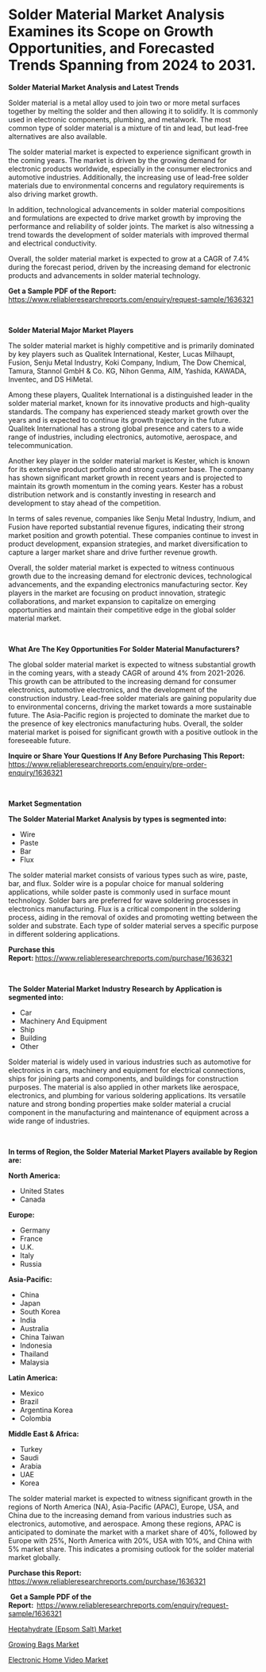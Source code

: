 <p><h1>Solder Material Market Analysis Examines its Scope on Growth Opportunities, and Forecasted Trends Spanning from 2024 to 2031.</h1></p><p><strong>Solder Material Market Analysis and Latest Trends</strong></p>
<p><p>Solder material is a metal alloy used to join two or more metal surfaces together by melting the solder and then allowing it to solidify. It is commonly used in electronic components, plumbing, and metalwork. The most common type of solder material is a mixture of tin and lead, but lead-free alternatives are also available.</p><p>The solder material market is expected to experience significant growth in the coming years. The market is driven by the growing demand for electronic products worldwide, especially in the consumer electronics and automotive industries. Additionally, the increasing use of lead-free solder materials due to environmental concerns and regulatory requirements is also driving market growth.</p><p>In addition, technological advancements in solder material compositions and formulations are expected to drive market growth by improving the performance and reliability of solder joints. The market is also witnessing a trend towards the development of solder materials with improved thermal and electrical conductivity.</p><p>Overall, the solder material market is expected to grow at a CAGR of 7.4% during the forecast period, driven by the increasing demand for electronic products and advancements in solder material technology.</p></p>
<p><strong>Get a Sample PDF of the Report:&nbsp;</strong> <a href="https://www.reliableresearchreports.com/enquiry/request-sample/1636321">https://www.reliableresearchreports.com/enquiry/request-sample/1636321</a></p>
<p>&nbsp;</p>
<p><strong>Solder Material Major Market Players</strong></p>
<p><p>The solder material market is highly competitive and is primarily dominated by key players such as Qualitek International, Kester, Lucas Milhaupt, Fusion, Senju Metal Industry, Koki Company, Indium, The Dow Chemical, Tamura, Stannol GmbH & Co. KG, Nihon Genma, AIM, Yashida, KAWADA, Inventec, and DS HiMetal.</p><p>Among these players, Qualitek International is a distinguished leader in the solder material market, known for its innovative products and high-quality standards. The company has experienced steady market growth over the years and is expected to continue its growth trajectory in the future. Qualitek International has a strong global presence and caters to a wide range of industries, including electronics, automotive, aerospace, and telecommunication.</p><p>Another key player in the solder material market is Kester, which is known for its extensive product portfolio and strong customer base. The company has shown significant market growth in recent years and is projected to maintain its growth momentum in the coming years. Kester has a robust distribution network and is constantly investing in research and development to stay ahead of the competition.</p><p>In terms of sales revenue, companies like Senju Metal Industry, Indium, and Fusion have reported substantial revenue figures, indicating their strong market position and growth potential. These companies continue to invest in product development, expansion strategies, and market diversification to capture a larger market share and drive further revenue growth.</p><p>Overall, the solder material market is expected to witness continuous growth due to the increasing demand for electronic devices, technological advancements, and the expanding electronics manufacturing sector. Key players in the market are focusing on product innovation, strategic collaborations, and market expansion to capitalize on emerging opportunities and maintain their competitive edge in the global solder material market.</p></p>
<p>&nbsp;</p>
<p><strong>What Are The Key Opportunities For Solder Material Manufacturers?</strong></p>
<p><p>The global solder material market is expected to witness substantial growth in the coming years, with a steady CAGR of around 4% from 2021-2026. This growth can be attributed to the increasing demand for consumer electronics, automotive electronics, and the development of the construction industry. Lead-free solder materials are gaining popularity due to environmental concerns, driving the market towards a more sustainable future. The Asia-Pacific region is projected to dominate the market due to the presence of key electronics manufacturing hubs. Overall, the solder material market is poised for significant growth with a positive outlook in the foreseeable future.</p></p>
<p><strong>Inquire or Share Your Questions If Any Before Purchasing This Report:</strong> <a href="https://www.reliableresearchreports.com/enquiry/pre-order-enquiry/1636321">https://www.reliableresearchreports.com/enquiry/pre-order-enquiry/1636321</a></p>
<p>&nbsp;</p>
<p><strong>Market Segmentation</strong></p>
<p><strong>The Solder Material Market Analysis by types is segmented into:</strong></p>
<p><ul><li>Wire</li><li>Paste</li><li>Bar</li><li>Flux</li></ul></p>
<p><p>The solder material market consists of various types such as wire, paste, bar, and flux. Solder wire is a popular choice for manual soldering applications, while solder paste is commonly used in surface mount technology. Solder bars are preferred for wave soldering processes in electronics manufacturing. Flux is a critical component in the soldering process, aiding in the removal of oxides and promoting wetting between the solder and substrate. Each type of solder material serves a specific purpose in different soldering applications.</p></p>
<p><strong>Purchase this Report:&nbsp;</strong><a href="https://www.reliableresearchreports.com/purchase/1636321">https://www.reliableresearchreports.com/purchase/1636321</a></p>
<p>&nbsp;</p>
<p><strong>The Solder Material Market Industry Research by Application is segmented into:</strong></p>
<p><ul><li>Car</li><li>Machinery And Equipment</li><li>Ship</li><li>Building</li><li>Other</li></ul></p>
<p><p>Solder material is widely used in various industries such as automotive for electronics in cars, machinery and equipment for electrical connections, ships for joining parts and components, and buildings for construction purposes. The material is also applied in other markets like aerospace, electronics, and plumbing for various soldering applications. Its versatile nature and strong bonding properties make solder material a crucial component in the manufacturing and maintenance of equipment across a wide range of industries.</p></p>
<p>&nbsp;</p>
<p><strong>In terms of Region, the Solder Material Market Players available by Region are:</strong></p>
<p>
    <p> <strong> North America: </strong>
        <ul>
            <li>United States</li>
            <li>Canada</li>
        </ul>
        </p> 
    <p> <strong> Europe: </strong>
        <ul>
            <li>Germany</li>
            <li>France</li>
            <li>U.K.</li>
            <li>Italy</li>
            <li>Russia</li>
        </ul>
        </p> 
    <p> <strong> Asia-Pacific: </strong>
        <ul>
            <li>China</li>
            <li>Japan</li>
            <li>South Korea</li>
            <li>India</li>
            <li>Australia</li>
            <li>China Taiwan</li>
            <li>Indonesia</li>
            <li>Thailand</li>
            <li>Malaysia</li>
        </ul>
        </p> 
    <p> <strong> Latin America: </strong>
        <ul>
            <li>Mexico</li>
            <li>Brazil</li>
            <li>Argentina Korea</li>
            <li>Colombia</li>
        </ul>
        </p> 
    <p> <strong> Middle East & Africa: </strong>
        <ul>
            <li>Turkey</li>
            <li>Saudi</li>
            <li>Arabia</li>
            <li>UAE</li>
            <li>Korea</li>
        </ul>
    </p>
    </p>
<p><p>The solder material market is expected to witness significant growth in the regions of North America (NA), Asia-Pacific (APAC), Europe, USA, and China due to the increasing demand from various industries such as electronics, automotive, and aerospace. Among these regions, APAC is anticipated to dominate the market with a market share of 40%, followed by Europe with 25%, North America with 20%, USA with 10%, and China with 5% market share. This indicates a promising outlook for the solder material market globally.</p></p>
<p><strong>Purchase this Report: </strong><a href="https://www.reliableresearchreports.com/purchase/1636321">https://www.reliableresearchreports.com/purchase/1636321</a></p>
<p>&nbsp;<strong>Get a Sample PDF of the Report:&nbsp;&nbsp;</strong><a href="https://www.reliableresearchreports.com/enquiry/request-sample/1636321">https://www.reliableresearchreports.com/enquiry/request-sample/1636321</a></p>
<p><strong></strong></p>
<p><p><a href="https://view.publitas.com/reportprime-1/insights-into-heptahydrate-epsom-salt-market-size-analysing-market-share-trends-and-growth-from-2023-to-2030/">Heptahydrate (Epsom Salt) Market</a></p><p><a href="https://view.publitas.com/reportprime-1/decoding-the-growing-bags-market-a-deep-dive-into-the-latest-market-trends-market-segmentation-and-competitive-analysis/">Growing Bags Market</a></p><p><a href="https://view.publitas.com/reportprime-1/electronic-home-video-market-challenges-opportunities-and-growth-drivers-and-major-market-players-forecasted-for-period-from-2023-2030/">Electronic Home Video Market</a></p></p>